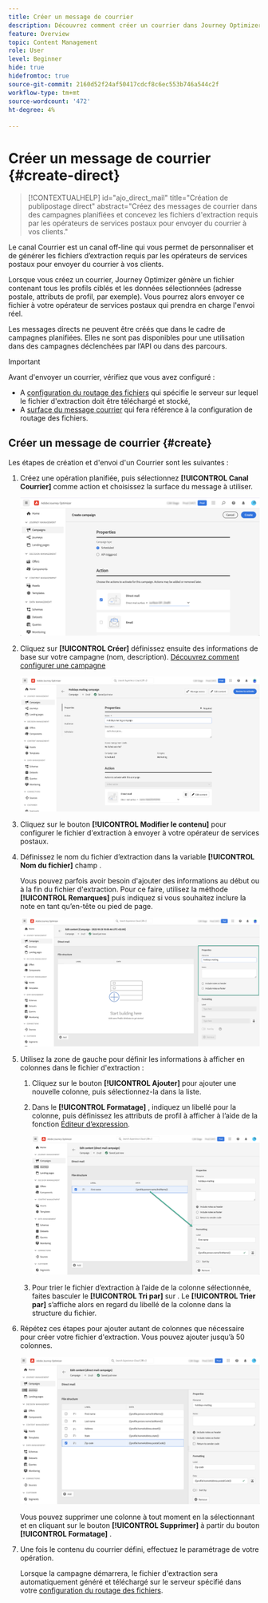 ```yaml
---
title: Créer un message de courrier
description: Découvrez comment créer un courrier dans Journey Optimizer
feature: Overview
topic: Content Management
role: User
level: Beginner
hide: true
hidefromtoc: true
source-git-commit: 2160d52f24af50417cdcf8c6ec553b746a544c2f
workflow-type: tm+mt
source-wordcount: '472'
ht-degree: 4%

---
```


# Créer un message de courrier {#create-direct}

>[!CONTEXTUALHELP]
>id="ajo_direct_mail"
>title="Création de publipostage direct"
>abstract="Créez des messages de courrier dans des campagnes planifiées et concevez les fichiers d&#39;extraction requis par les opérateurs de services postaux pour envoyer du courrier à vos clients."

Le canal Courrier est un canal off-line qui vous permet de personnaliser et de générer les fichiers d’extraction requis par les opérateurs de services postaux pour envoyer du courrier à vos clients.

Lorsque vous créez un courrier, Journey Optimizer génère un fichier contenant tous les profils ciblés et les données sélectionnées (adresse postale, attributs de profil, par exemple). Vous pourrez alors envoyer ce fichier à votre opérateur de services postaux qui prendra en charge l&#39;envoi réel.

Les messages directs ne peuvent être créés que dans le cadre de campagnes planifiées. Elles ne sont pas disponibles pour une utilisation dans des campagnes déclenchées par l’API ou dans des parcours.

>[!IMPORTANT]
>
>Avant d&#39;envoyer un courrier, vérifiez que vous avez configuré :
>
>* A [configuration du routage des fichiers](../configuration/direct-mail-configuration.md#file-routing-configuration) qui spécifie le serveur sur lequel le fichier d&#39;extraction doit être téléchargé et stocké,
>* A [surface du message courrier](../configuration/direct-mail-configuration.md#direct-mail-surface) qui fera référence à la configuration de routage des fichiers.


## Créer un message de courrier {#create}

Les étapes de création et d&#39;envoi d&#39;un Courrier sont les suivantes :

1. Créez une opération planifiée, puis sélectionnez **[!UICONTROL Canal Courrier]** comme action et choisissez la surface du message à utiliser.

   ![](assets/direct-mail-campaign.png)

1. Cliquez sur **[!UICONTROL Créer]** définissez ensuite des informations de base sur votre campagne (nom, description). [Découvrez comment configurer une campagne](../campaigns/create-campaign.md)

   ![](assets/direct-mail-edit.png)

1. Cliquez sur le bouton **[!UICONTROL Modifier le contenu]** pour configurer le fichier d&#39;extraction à envoyer à votre opérateur de services postaux.

1. Définissez le nom du fichier d’extraction dans la variable **[!UICONTROL Nom du fichier]** champ .

   Vous pouvez parfois avoir besoin d&#39;ajouter des informations au début ou à la fin du fichier d&#39;extraction. Pour ce faire, utilisez la méthode **[!UICONTROL Remarques]** puis indiquez si vous souhaitez inclure la note en tant qu’en-tête ou pied de page.

   <!--Click on the button to the right of the Output file field and enter the desired label. You can use personalization fields, content blocks and dynamic text (see Defining content). For example, you can complete the label with the delivery ID or the extraction date.-->

   ![](assets/direct-mail-properties.png)

1. Utilisez la zone de gauche pour définir les informations à afficher en colonnes dans le fichier d&#39;extraction :

   1. Cliquez sur le bouton **[!UICONTROL Ajouter]** pour ajouter une nouvelle colonne, puis sélectionnez-la dans la liste.

   1. Dans le **[!UICONTROL Formatage]** , indiquez un libellé pour la colonne, puis définissez les attributs de profil à afficher à l’aide de la fonction [Éditeur d’expression](../personalization/personalization-build-expressions.md).

      ![](assets/direct-mail-content.png)

   1. Pour trier le fichier d’extraction à l’aide de la colonne sélectionnée, faites basculer le **[!UICONTROL Tri par]** sur . Le **[!UICONTROL Trier par]** s’affiche alors en regard du libellé de la colonne dans la structure du fichier.

1. Répétez ces étapes pour ajouter autant de colonnes que nécessaire pour créer votre fichier d&#39;extraction. Vous pouvez ajouter jusqu’à 50 colonnes.

   ![](assets/direct-mail-complete.png)

   Vous pouvez supprimer une colonne à tout moment en la sélectionnant et en cliquant sur le bouton **[!UICONTROL Supprimer]** à partir du bouton **[!UICONTROL Formatage]** .

1. Une fois le contenu du courrier défini, effectuez le paramétrage de votre opération.

   Lorsque la campagne démarrera, le fichier d&#39;extraction sera automatiquement généré et téléchargé sur le serveur spécifié dans votre [configuration du routage des fichiers](../configuration/direct-mail-configuration.md).
